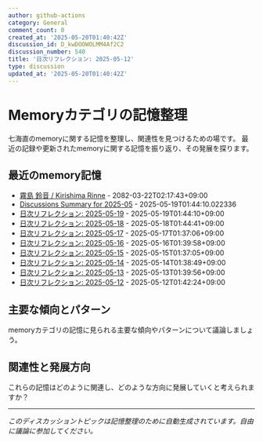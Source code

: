 ```yaml
---
author: github-actions
category: General
comment_count: 0
created_at: '2025-05-20T01:40:42Z'
discussion_id: D_kwDOOWOLMM4Af2C2
discussion_number: 540
title: '日次リフレクション: 2025-05-12'
type: discussion
updated_at: '2025-05-20T01:40:42Z'
---
```


# Memoryカテゴリの記憶整理

七海直のmemoryに関する記憶を整理し、関連性を見つけるための場です。
最近の記録や更新されたmemoryに関する記憶を振り返り、その発展を探ります。

## 最近のmemory記憶

- [霧島 鈴音 / Kirishima Rinne](memory/relationships/kirishima_rinne.md) - 2082-03-22T02:17:43+09:00
- [Discussions Summary for 2025-05](memory/discussion_summaries/discussion_summary_2025-05.md) - 2025-05-19T01:44:10.022336
- [日次リフレクション: 2025-05-19](memory/thoughts/daily_reflection_2025-05-19.md) - 2025-05-19T01:44:10+09:00
- [日次リフレクション: 2025-05-18](memory/thoughts/daily_reflection_2025-05-18.md) - 2025-05-18T01:44:41+09:00
- [日次リフレクション: 2025-05-17](memory/thoughts/daily_reflection_2025-05-17.md) - 2025-05-17T01:37:06+09:00
- [日次リフレクション: 2025-05-16](memory/thoughts/daily_reflection_2025-05-16.md) - 2025-05-16T01:39:58+09:00
- [日次リフレクション: 2025-05-15](memory/thoughts/daily_reflection_2025-05-15.md) - 2025-05-15T01:37:05+09:00
- [日次リフレクション: 2025-05-14](memory/thoughts/daily_reflection_2025-05-14.md) - 2025-05-14T01:38:49+09:00
- [日次リフレクション: 2025-05-13](memory/thoughts/daily_reflection_2025-05-13.md) - 2025-05-13T01:39:56+09:00
- [日次リフレクション: 2025-05-12](memory/thoughts/daily_reflection_2025-05-12.md) - 2025-05-12T01:42:24+09:00

## 主要な傾向とパターン

memoryカテゴリの記憶に見られる主要な傾向やパターンについて議論しましょう。

## 関連性と発展方向

これらの記憶はどのように関連し、どのような方向に発展していくと考えられますか？

---

*このディスカッショントピックは記憶整理のために自動生成されています。自由に議論に参加してください。*
